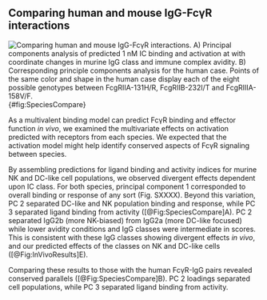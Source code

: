 ## Comparing human and mouse IgG-FcγR interactions

![**Comparing human and mouse IgG-FcγR interactions.** A) Principal components analysis of predicted 1 nM IC binding and activation at with coordinate changes in murine IgG class and immune complex avidity. B) Corresponding principle components analysis for the human case. Points of the same color and shape in the human case display each of the eight possible genotypes between FcgRIIA-131H/R, FcgRIIB-232I/T and FcgRIIIA-158V/F.](./Figures/Figure5.svg){#fig:SpeciesCompare}

As a multivalent binding model can predict FcγR binding and effector function *in vivo*, we examined the multivariate effects on activation predicted with receptors from each species. We expected that the activation model might help identify conserved aspects of FcγR signaling between species.

By assembling predictions for ligand binding and activity indices for murine NK and DC-like cell populations, we observed divergent effects dependent upon IC class. For both species, principal component 1 corresponded to overall binding or response of any sort (Fig. SXXXX). Beyond this variation, PC 2 separated DC-like and NK population binding and response, while PC 3 separated ligand binding from activity ([@Fig:SpeciesCompare]A). PC 2 separated IgG2b (more NK-biased) from IgG2a (more DC-like focused) while lower avidity conditions and IgG classes were intermediate in scores. This is consistent with these IgG classes showing divergent effects *in vivo*, and our predicted effects of the classes on NK and DC-like cells ([@Fig:InVivoResults]E).

Comparing these results to those with the human FcγR-IgG pairs revealed conserved parallels ([@Fig:SpeciesCompare]B). PC 2 loadings separated cell populations, while PC 3 separated ligand binding from activity. 
